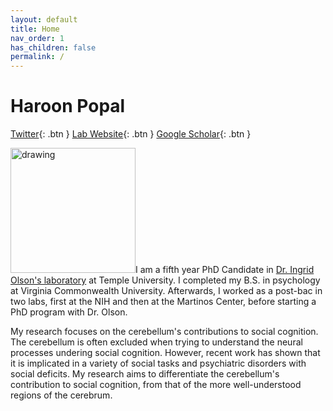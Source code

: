```yaml
---
layout: default
title: Home
nav_order: 1
has_children: false
permalink: /
---
```

# Haroon Popal
[Twitter](https://twitter.com/hpopal_brain){: .btn }
[Lab Website](https://sites.temple.edu/cnltu/){: .btn }
[Google 
Scholar](https://scholar.google.com/citations?user=eD8NDPAAAAAJ&hl=en&oi=ao){: 
.btn }

<img src="/assets/images/headshot.png" alt="drawing" width="200"/>I am a fifth year PhD Candidate in [Dr. Ingrid Olson's laboratory](http://www.olson-lab.com/) at Temple University. I completed my B.S. in psychology at Virginia Commonwealth University. Afterwards, I worked as a post-bac in two labs, first at the NIH and then at the Martinos Center, before starting a PhD program with Dr. Olson. 

My research focuses on the cerebellum's contributions to social cognition. The cerebellum is often excluded when trying to understand the neural processes undering social cognition. However, recent work has shown that it is implicated in a variety of social tasks and psychiatric disorders with social deficits. My research aims to differentiate the cerebellum's contribution to social cognition, from that of the more well-understood regions of the cerebrum. 



